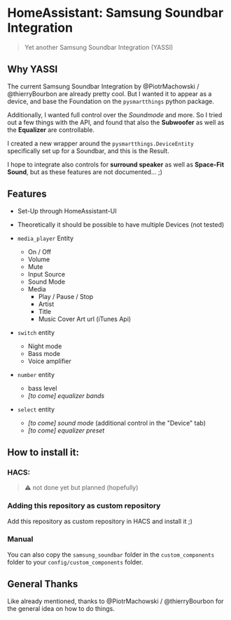 # HomeAssistant: Samsung Soundbar Integration

> Yet another Samsung Soundbar Integration (YASSI)

## Why YASSI

The current Samsung Soundbar Integration by @PiotrMachowski / @thierryBourbon are already pretty cool.
But I wanted it to appear as a device, and base the Foundation on the `pysmartthings` python package.

Additionally, I wanted full control over the *Soundmode* and more. So I tried out a few things with the API,
and found that also the **Subwoofer** as well as the **Equalizer** are controllable.

I created a new wrapper around the `pysmartthings.DeviceEntity` specifically set up for a Soundbar, and this
is the Result.

I hope to integrate also controls for **surround speaker** as well as **Space-Fit Sound**, but as these features
are not documented... ;) 

## Features

- Set-Up through HomeAssistant-UI
- Theoretically it should be possible to have multiple Devices (not tested)

- `media_player` Entity
  - On / Off
  - Volume
  - Mute
  - Input Source
  - Sound Mode
  - Media
    - Play / Pause / Stop
    - Artist
    - Title
    - Music Cover Art url (iTunes Api)
- `switch` entity
  - Night mode
  - Bass mode
  - Voice amplifier
- `number` entity
  - bass level
  - *[to come] equalizer bands*
- `select` entity
  - *[to come] sound mode* (additional control in the "Device" tab)
  - *[to come] equalizer preset*

## How to install it:

### HACS: 
>  ⚠️ not done yet but planned (hopefully)

### Adding this repository as custom repository

Add this repository as custom repository in HACS and install it ;)

### Manual

You can also copy the `samsung_soundbar` folder in the `custom_components` folder to
your `config/custom_components` folder.


## General Thanks

Like already mentioned, thanks to @PiotrMachowski / @thierryBourbon for the general
idea on how to do things.